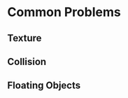 # Common Problems

## Texture

## Collision

## Floating Objects
<!--stackedit_data:
eyJoaXN0b3J5IjpbODIzMjAyMDA3LC0xNzE3NDg1NTYxLDczMD
k5ODExNl19
-->